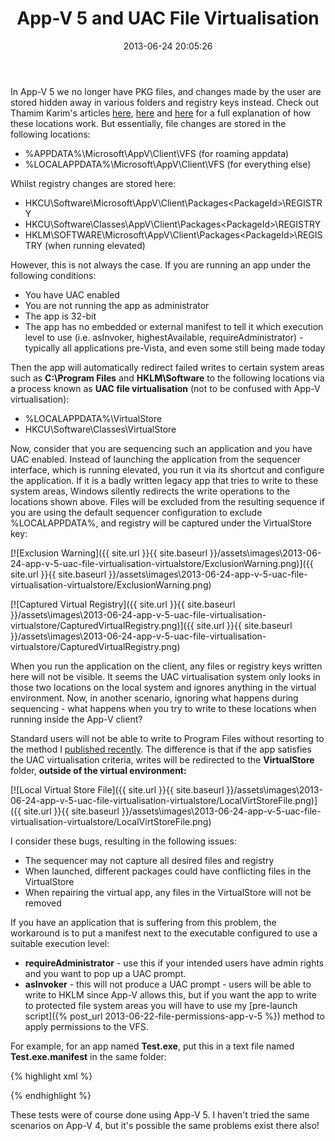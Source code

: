 ﻿---
title: App-V 5 and UAC File Virtualisation
slug: app-v-5-and-uac-file-virtualisation
excerpt: App-V does not handle files or registry entries redirected to the VirtualStore via UAC virtualisation.
date: '2013-06-24 20:05:26'
redirect_from: /2013/06/app-v-5-uac-file-virtualisation-virtualstore/
layout: single
classes: wide
categories:
  - App-V
tags:
  - App-V
---

In App-V 5 we no longer have PKG files, and changes made by the user are stored hidden away in various folders and registry keys instead. Check out Thamim Karim's articles [here](http://blogs.technet.com/b/virtualvibes/archive/2013/03/28/app-v-5-0-os-integration-part-2-file-system-cache.aspx), [here](http://blogs.technet.com/b/virtualvibes/archive/2013/03/28/app-v-5-0-os-integration-part-3-registry.aspx) and [here](http://blogs.technet.com/b/virtualvibes/archive/2013/04/29/app-v-5-0-os-integration-part-4-state-changes.aspx) for a full explanation of how these locations work. But essentially, file changes are stored in the following locations:

* %APPDATA%\Microsoft\AppV\Client\VFS (for roaming appdata)
* %LOCALAPPDATA%\Microsoft\AppV\Client\VFS (for everything else)

Whilst registry changes are stored here:

* HKCU\Software\Microsoft\AppV\Client\Packages\<PackageId>\REGISTRY
* HKCU\Software\Classes\AppV\Client\Packages\<PackageId>\REGISTRY
* HKLM\SOFTWARE\Microsoft\AppV\Client\Packages\<PackageId>\REGISTRY (when running elevated)

However, this is not always the case. If you are running an app under the following conditions:

* You have UAC enabled
* You are not running the app as administrator
* The app is 32-bit
* The app has no embedded or external manifest to tell it which execution level to use (i.e. asInvoker, highestAvailable, requireAdministrator) - typically all applications pre-Vista, and even some still being made today

Then the app will automatically redirect failed writes to certain system areas such as **C:\Program Files** and **HKLM\Software** to the following locations via a process known as **UAC file virtualisation** (not to be confused with App-V virtualisation):

* %LOCALAPPDATA%\VirtualStore
* HKCU\Software\Classes\VirtualStore

Now, consider that you are sequencing such an application and you have UAC enabled. Instead of launching the application from the sequencer interface, which is running elevated, you run it via its shortcut and configure the application. If it is a badly written legacy app that tries to write to these system areas, Windows silently redirects the write operations to the locations shown above. Files will be excluded from the resulting sequence if you are using the default sequencer configuration to exclude %LOCALAPPDATA%, and registry will be captured under the VirtualStore key:

[![Exclusion Warning]({{ site.url }}{{ site.baseurl }}/assets\images\2013-06-24-app-v-5-uac-file-virtualisation-virtualstore/ExclusionWarning.png)]({{ site.url }}{{ site.baseurl }}/assets\images\2013-06-24-app-v-5-uac-file-virtualisation-virtualstore/ExclusionWarning.png)

[![Captured Virtual Registry]({{ site.url }}{{ site.baseurl }}/assets\images\2013-06-24-app-v-5-uac-file-virtualisation-virtualstore/CapturedVirtualRegistry.png)]({{ site.url }}{{ site.baseurl }}/assets\images\2013-06-24-app-v-5-uac-file-virtualisation-virtualstore/CapturedVirtualRegistry.png)

When you run the application on the client, any files or registry keys written here will not be visible. It seems the UAC virtualisation system only looks in those two locations on the local system and ignores anything in the virtual environment. Now, in another scenario, ignoring what happens during sequencing - what happens when you try to write to these locations when running inside the App-V client?

Standard users will not be able to write to Program Files without resorting to the method I [published recently](http://packageology.com/2013/06/file-permissions-app-v-5/). The difference is that if the app satisfies the UAC virtualisation criteria, writes will be redirected to the **VirtualStore** folder, **outside of the virtual environment:**

[![Local Virtual Store File]({{ site.url }}{{ site.baseurl }}/assets\images\2013-06-24-app-v-5-uac-file-virtualisation-virtualstore/LocalVirtStoreFile.png)]({{ site.url }}{{ site.baseurl }}/assets\images\2013-06-24-app-v-5-uac-file-virtualisation-virtualstore/LocalVirtStoreFile.png)

I consider these bugs, resulting in the following issues:

* The sequencer may not capture all desired files and registry
* When launched, different packages could have conflicting files in the VirtualStore
* When repairing the virtual app, any files in the VirtualStore will not be removed

If you have an application that is suffering from this problem, the workaround is to put a manifest next to the executable configured to use a suitable execution level:

* **requireAdministrator** - use this if your intended users have admin rights and you want to pop up a UAC prompt.
* **asInvoker** - this will not produce a UAC prompt - users will be able to write to HKLM since App-V allows this, but if you want the app to write to protected file system areas you will have to use my [pre-launch script]({% post_url 2013-06-22-file-permissions-app-v-5 %}) method to apply permissions to the VFS.

For example, for an app named **Test.exe**, put this in a text file named **Test.exe.manifest** in the same folder:

{% highlight xml %}
<?xml version="1.0" encoding="UTF-8" standalone="yes"?>
<assembly xmlns="urn:schemas-microsoft-com:asm.v1" manifestVersion="1.0">
    <trustInfo xmlns="urn:schemas-microsoft-com:asm.v3">
        <security>
            <requestedPrivileges>
                <requestedExecutionLevel level="asInvoker" uiAccess="false"/>
            </requestedPrivileges>
        </security>
    </trustInfo>
</assembly>
{% endhighlight %}

These tests were of course done using App-V 5. I haven't tried the same scenarios on App-V 4, but it's possible the same problems exist there also!